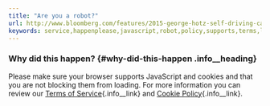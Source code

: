 ```yaml
---
title: "Are you a robot?"
url: http://www.bloomberg.com/features/2015-george-hotz-self-driving-car/
keywords: service,happenplease,javascript,robot,policy,supports,terms,loading,review,information,sure
---
```

### Why did this happen? {#why-did-this-happen .info__heading}

Please make sure your browser supports JavaScript and cookies and that you are not blocking them from loading. For more information you can review our [Terms of Service](/notices/tos){.info__link} and [Cookie Policy](/notices/tos){.info__link}.
